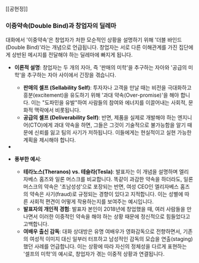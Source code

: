 [[공현정]]
### 이중약속(Double Bind)과 창업자의 딜레마

대화에서 '이중약속'은 창업자가 처한 모순적인 상황을 설명하기 위해 '더블 바인드(Double Bind)'라는 개념으로 언급됩니다. 창업자는 서로 다른 이해관계를 가진 집단에게 상반된 메시지를 전달해야 하는 딜레마에 빠지게 됩니다.

- **이론적 설명**: 창업자는 두 개의 자아, 즉 '판매의 미학'을 추구하는 자아와 '공급의 미학'을 추구하는 자아 사이에서 긴장을 겪습니다.
    
    - **판매의 셀프 (Sellability Self)**: 투자자나 고객을 만날 때는 비전을 극대화하고 흥분(excitement)을 유도하기 위해 '과대 약속(Over-promise)'을 해야 합니다. 이는 "도파민을 유발"하여 사람들의 참여와 에너지를 이끌어내는 사회적, 문화적 맥락에서 비롯됩니다.
    - **공급의 셀프 (Deliverability Self)**: 반면, 제품을 실제로 개발해야 하는 엔지니어(CTO)에게 과대 약속을 하면, 그들은 그것이 기술적으로 불가능함을 알기 때문에 신뢰를 잃고 팀의 사기가 저하됩니다. 이들에게는 현실적이고 실현 가능한 계획을 제시해야 합니다.
- 
- **풍부한 예시**:
    
    - **테라노스(Theranos) vs. 테슬라(Tesla)**: 발표자는 이 개념을 설명하며 엘리자베스 홈즈와 일론 머스크를 비교합니다. 똑같이 과감한 약속을 하더라도, 일론 머스크의 약속은 '초남성성'으로 포장되는 반면, 여성 CEO인 엘리자베스 홈즈의 약속은 사기(fraud)로 규정되는 경향이 있다고 지적합니다. 이는 성별에 따른 사회적 편견이 어떻게 작용하는지를 보여주는 예시입니다.
    - **발표자의 개인적 경험**: 발표자 본인이 2018년에 창업했을 때, 여러 사람들을 만나면서 이러한 이중적인 약속을 해야 하는 상황 때문에 정신적으로 힘들었다고 고백합니다.
    - **여배우 출신 감독**: 대화 상대방은 유명 여배우가 영화감독으로 전향하면서, 기존의 여성적 이미지 대신 일부러 터프하고 남성적인 감독의 모습을 연출(staging)했던 사례를 언급합니다. 이는 상황에 따라 자신의 정체성을 다르게 표현하는 '셀프의 미학'의 예시로, 창업자가 겪는 이중적 상황과 연결됩니다.

